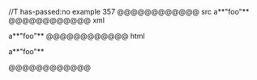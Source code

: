 //T has-passed:no
example 357
@@@@@@@@@@@@ src
a**"foo"**
@@@@@@@@@@@@ xml
<?xml version="1.0" encoding="UTF-8"?>
<!DOCTYPE document SYSTEM "CommonMark.dtd">
<document xmlns="http://commonmark.org/xml/1.0">
  <paragraph>
    <text>a**&quot;foo&quot;**</text>
  </paragraph>
</document>
@@@@@@@@@@@@ html
<p>a**&quot;foo&quot;**</p>
@@@@@@@@@@@@
